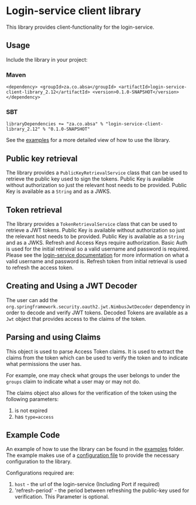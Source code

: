 # Login-service client library

This library provides client-functionality for the login-service.

## Usage

Include the library in your project:
### Maven

`<dependency>
<groupId>za.co.absa</groupId>
<artifactId>login-service-client-library_2.12</artifactId>
<version>0.1.0-SNAPSHOT</version>
</dependency>`

### SBT

`libraryDependencies += "za.co.absa" % "login-service-client-library_2.12" % "0.1.0-SNAPSHOT"`

See the [examples](examples)
for a more detailed view of how to use the library.

## Public key retrieval

The library provides a `PublicKeyRetrievalService` class that can be used to retrieve the public key used to sign the tokens.
Public Key is available without authorization so just the relevant host needs to be provided. Public Key is available as a `String` and as a JWKS.


## Token retrieval

The library provides a `TokenRetrievalService` class that can be used to retrieve a JWT tokens.
Public Key is available without authorization so just the relevant host needs to be provided. Public Key is available as a `String` and as a JWKS.
Refresh and Access Keys require authorization. Basic Auth is used for the initial retrieval so a valid username and password is required.
Please see the [login-service documentation](README.md) for more information on what a valid username and password is.
Refresh token from initial retrieval is used to refresh the access token.

## Creating and Using a JWT Decoder

The user can add the `org.springframework.security.oauth2.jwt.NimbusJwtDecoder` dependency in order to decode and verify JWT tokens.
Decoded Tokens are available as a `Jwt` object that provides access to the claims of the token.

## Parsing and using Claims

This object is used to parse Access Token claims.
It is used to extract the claims from the token which can be used to verify the token
and to indicate what permissions the user has.

For example, one may check what groups the user belongs to under the `groups` claim to indicate what a user may or may not do.

The claims object also allows for the verification of the token using the following parameters:
1. is not expired
2. has `type=access`

## Example Code

An example of how to use the library can be found in the [examples](examples) folder.
The example makes use of a [configuration file](examples/src/main/resources/example.application.yaml) to provide the necessary configuration to the library.

Configurations required are:
1. `host` - the url of the login-service (Including Port if required)
2. 'refresh-period' - the period between refreshing the public-key used for verification. This Parameter is optional.